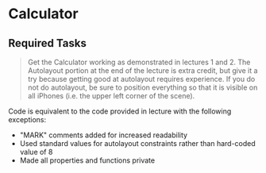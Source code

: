 # Calculator

## Required Tasks

> Get the Calculator working as demonstrated in lectures 1 and 2. The
> Autolayout portion at the end of the lecture is extra credit, but give it a
> try because getting good at autolayout requires experience. If you do not do
> autolayout, be sure to position everything so that it is visible on all
> iPhones (i.e. the upper left corner of the scene).

Code is equivalent to the code provided in lecture with the following
exceptions:

- "MARK" comments added for increased readability
- Used standard values for autolayout constraints rather than hard-coded value
  of 8
- Made all properties and functions private
